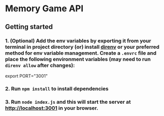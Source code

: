 # Memory Game API

## Getting started

### 1. (Optional) Add the env variables by exporting it from your terminal in project directory (or) install [direnv](https://direnv.net/) or your preferred method for env variable management. Create a `.envrc` file and place the following environment variables (may need to run `direnv allow` after changes):

export PORT="3001"

### 2. Run `npm install` to install dependencies

### 3. Run `node index.js` and this will start the server at [http://localhost:3001](http://localhost:3001) in your browser.
